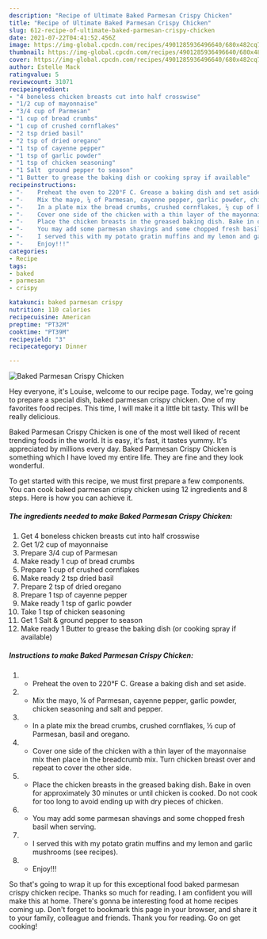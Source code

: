 ```yaml
---
description: "Recipe of Ultimate Baked Parmesan Crispy Chicken"
title: "Recipe of Ultimate Baked Parmesan Crispy Chicken"
slug: 612-recipe-of-ultimate-baked-parmesan-crispy-chicken
date: 2021-07-22T04:41:52.456Z
image: https://img-global.cpcdn.com/recipes/4901285936496640/680x482cq70/baked-parmesan-crispy-chicken-recipe-main-photo.jpg
thumbnail: https://img-global.cpcdn.com/recipes/4901285936496640/680x482cq70/baked-parmesan-crispy-chicken-recipe-main-photo.jpg
cover: https://img-global.cpcdn.com/recipes/4901285936496640/680x482cq70/baked-parmesan-crispy-chicken-recipe-main-photo.jpg
author: Estelle Mack
ratingvalue: 5
reviewcount: 31071
recipeingredient:
- "4 boneless chicken breasts cut into half crosswise"
- "1/2 cup of mayonnaise"
- "3/4 cup of Parmesan"
- "1 cup of bread crumbs"
- "1 cup of crushed cornflakes"
- "2 tsp dried basil"
- "2 tsp of dried oregano"
- "1 tsp of cayenne pepper"
- "1 tsp of garlic powder"
- "1 tsp of chicken seasoning"
- "1 Salt  ground pepper to season"
- "1 Butter to grease the baking dish or cooking spray if available"
recipeinstructions:
- "-	Preheat the oven to 220°F C. Grease a baking dish and set aside."
- "-	Mix the mayo, ¼ of Parmesan, cayenne pepper, garlic powder, chicken seasoning and salt and pepper."
- "-	In a plate mix the bread crumbs, crushed cornflakes, ½ cup of Parmesan, basil and oregano."
- "-	Cover one side of the chicken with a thin layer of the mayonnaise mix then place in the breadcrumb mix. Turn chicken breast over and repeat to cover the other side."
- "-	Place the chicken breasts in the greased baking dish. Bake in oven for approximately 30 minutes or until chicken is cooked. Do not cook for too long to avoid ending up with dry pieces of chicken."
- "-	You may add some parmesan shavings and some chopped fresh basil when serving."
- "-	I served this with my potato gratin muffins and my lemon and garlic mushrooms (see recipes)."
- "-	Enjoy!!!"
categories:
- Recipe
tags:
- baked
- parmesan
- crispy

katakunci: baked parmesan crispy 
nutrition: 110 calories
recipecuisine: American
preptime: "PT32M"
cooktime: "PT39M"
recipeyield: "3"
recipecategory: Dinner

---
```



![Baked Parmesan Crispy Chicken](https://img-global.cpcdn.com/recipes/4901285936496640/680x482cq70/baked-parmesan-crispy-chicken-recipe-main-photo.jpg)

Hey everyone, it's Louise, welcome to our recipe page. Today, we're going to prepare a special dish, baked parmesan crispy chicken. One of my favorites food recipes. This time, I will make it a little bit tasty. This will be really delicious.

Baked Parmesan Crispy Chicken is one of the most well liked of recent trending foods in the world. It is easy, it's fast, it tastes yummy. It's appreciated by millions every day. Baked Parmesan Crispy Chicken is something which I have loved my entire life. They are fine and they look wonderful.




To get started with this recipe, we must first prepare a few components. You can cook baked parmesan crispy chicken using 12 ingredients and 8 steps. Here is how you can achieve it.

<!--inarticleads1-->

##### The ingredients needed to make Baked Parmesan Crispy Chicken:

1. Get 4 boneless chicken breasts cut into half crosswise
1. Get 1/2 cup of mayonnaise
1. Prepare 3/4 cup of Parmesan
1. Make ready 1 cup of bread crumbs
1. Prepare 1 cup of crushed cornflakes
1. Make ready 2 tsp dried basil
1. Prepare 2 tsp of dried oregano
1. Prepare 1 tsp of cayenne pepper
1. Make ready 1 tsp of garlic powder
1. Take 1 tsp of chicken seasoning
1. Get 1 Salt &amp; ground pepper to season
1. Make ready 1 Butter to grease the baking dish (or cooking spray if available)




<!--inarticleads2-->

##### Instructions to make Baked Parmesan Crispy Chicken:

1. -	Preheat the oven to 220°F C. Grease a baking dish and set aside.
1. -	Mix the mayo, ¼ of Parmesan, cayenne pepper, garlic powder, chicken seasoning and salt and pepper.
1. -	In a plate mix the bread crumbs, crushed cornflakes, ½ cup of Parmesan, basil and oregano.
1. -	Cover one side of the chicken with a thin layer of the mayonnaise mix then place in the breadcrumb mix. Turn chicken breast over and repeat to cover the other side.
1. -	Place the chicken breasts in the greased baking dish. Bake in oven for approximately 30 minutes or until chicken is cooked. Do not cook for too long to avoid ending up with dry pieces of chicken.
1. -	You may add some parmesan shavings and some chopped fresh basil when serving.
1. -	I served this with my potato gratin muffins and my lemon and garlic mushrooms (see recipes).
1. -	Enjoy!!!




So that's going to wrap it up for this exceptional food baked parmesan crispy chicken recipe. Thanks so much for reading. I am confident you will make this at home. There's gonna be interesting food at home recipes coming up. Don't forget to bookmark this page in your browser, and share it to your family, colleague and friends. Thank you for reading. Go on get cooking!
